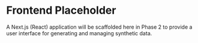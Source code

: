 # Frontend Placeholder

A Next.js (React) application will be scaffolded here in Phase 2 to provide a user interface for generating and managing synthetic data.
